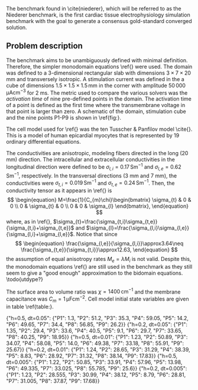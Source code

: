 The benchmark found in \cite{niederer}, which will be referred to as the Niederer benchmark, is the first cardiac tissue electrophysiology simulation benchmark with the goal to generate a consensus gold-standard converged solution. 

## Problem description
The benchmark aims to be unambiguously defined with minimal definition. Therefore, the simpler monodomain equations \ref{} were used. The domain was defined to a 3-dimensional rectangular slab with dimensions $3\times7\times20 \text{ mm}$ and transversely isotropic. 
A stimulation current was defined in the a cube of dimensions $1.5\times1.5\times1.5 \,\mathrm{mm}$ in the corner with amplitude $50\,000\,\mathrm{\mu Acm^{-3}}$ for $2\text{ ms}$. The metric used to compare the various solvers was the *activation time* of nine pre-defined points in the domain. The activation time of a point is defined as the first time where the transmembrane voltage in that point is larger than zero. A schematic of the domain, stimulation cube and the nine points P1-P9 is shown in \ref{fig:}.

The cell model used for \ref{} was the ten Tusscher & Panfilov model \cite{}. This is a model of human epicardial myocytes that is represented by 19 ordinary differential equations.

The conductivities are anisotropic, modeling fibers directed in the long ($20\text{ mm}$) direction. The intracellular and extracellular conductivities in the longitudinal direction were defined to be $\sigma_{l,i}=0.17\,\mathrm{Sm^{-1}}$ and $\sigma_{l,e}=0.62\,\mathrm{Sm^{-1}}$, respectively. In the transversal directions ($3\text{ mm and }7\text{ mm}$), the conductivities were $\sigma_{t,i}=0.019\,\mathrm{Sm^{-1}}$ and $\sigma_{t,e}=0.24\,\mathrm{Sm^{-1}}$. Then, the conductivity tensor as it appears in \ref{} is
$$
\begin{equation}
M=\frac{1}{C_{m}\chi}\begin{bmatrix}
\sigma_{t} & 0 & 0 \\
0 & \sigma_{t} & 0 \\
0 & 0 & \sigma_{l}
\end{bmatrix},
\end{equation}
$$
where, as in \ref{}, $\sigma_{t}=\frac{\sigma_{t,i}\sigma_{t,e}}{\sigma_{t,i}+\sigma_{t,e}}$ and $\sigma_{l}=\frac{\sigma_{l,i}\sigma_{l,e}}{\sigma_{l,i}+\sigma_{l,e}}$. Notice that since 
$$
\begin{equation}
\frac{\sigma_{l,e}}{\sigma_{l,i}}\approx3.64\neq \frac{\sigma_{t,e}}{\sigma_{t,i}}\approx12.63,
\end{equation}
$$
the assumption of equal anisotropy rates $M_{e}=\lambda M_{i}$ is not valid. Despite this, the monodomain equations \ref{} are still used in the benchmark as they still seem to give a "good enough" approximation to the bidomain equations. \todo{utdype?}

The surface area to volume ratio was $\chi=1400\,\mathrm{cm^{-1}}$ and the membrane capacitance was $C_{m}=1 \,\mathrm{\mu Fcm^{-2}}$. Cell model initial state variables are given in table \ref{table:}.






{"h=0.5, dt=0.05": {"P1": 1.3, "P2": 51.2, "P3": 35.3, "P4": 59.05, "P5": 14.2, "P6": 49.65, "P7": 34.4, "P8": 56.85, "P9": 26.2}}
{"h=0.2, dt=0.05": {"P1": 1.35, "P2": 29.4, "P3": 33.6, "P4": 40.5, "P5": 9.1, "P6": 29.7, "P7": 33.65, "P8": 40.25, "P9": 18.95}}
{"h=0.5, dt=0.01": {"P1": 1.23, "P2": 50.89, "P3": 34.07, "P4": 58.08, "P5": 14.0, "P6": 49.38, "P7": 33.18, "P8": 55.91, "P9": 25.67}}
{"h=0.2, dt=0.01": {"P1": 1.24, "P2": 28.65, "P3": 31.29, "P4": 38.39, "P5": 8.83, "P6": 28.92, "P7": 31.32, "P8": 38.14, "P9": 17.83}}
{"h=0.5, dt=0.005": {"P1": 1.22, "P2": 50.85, "P3": 33.91, "P4": 57.96, "P5": 13.98, "P6": 49.335, "P7": 33.025, "P8": 55.785, "P9": 25.6}}
{"h=0.2, dt=0.005": {"P1": 1.23, "P2": 28.555, "P3": 30.99, "P4": 38.12, "P5": 8.79, "P6": 28.81, "P7": 31.005, "P8": 37.87, "P9": 17.68}}


